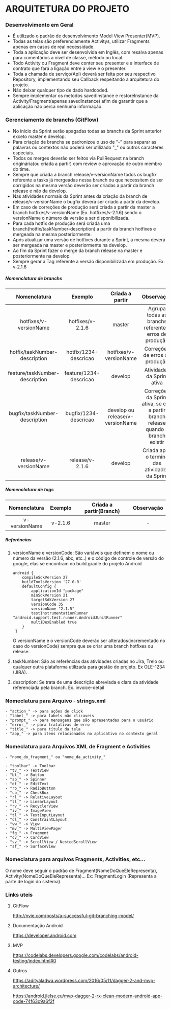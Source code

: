 # ARQUITETURA DO PROJETO

### Desenvolvimento em Geral

- É utilizado o padrão de desenvolvimento Model View Presenter(MVP).
- Todas as telas são preferenciamente Activitys, utilizar Fragments apenas em casos de real necessidade. 
- Toda a aplicação deve ser desenvolvida em Inglês, com resalva apenas para comentários a nivel de classe, método ou local.
- Todo Activity ou Fragment deve conter seu presenter e a interface de contrato que fará a ligação entre a view e o presenter.
- Toda a chamada de serviço(Api) deverá ser feita por seu respectivo Repository, implementando seu Callback respeitando a arquitetura do projeto. 
- Não deixar qualquer tipo de dado hardcoded.
- Sempre implementar os metodos savedInstance e restoreInstance 
da Activity/Fragment(apenas savedInstance) afim de garantir que a aplicação não perca nenhuma informação. 

### Gerenciamento de branchs (GitFlow)

- No inicio da Sprint serão apagadas todas as branchs da Sprint anterior exceto master e develop.
- Para criação de branchs se padronizou o uso de "-" para separar as palavras ou contextos 
não poderá ser utilizado "_" ou outros caracteres especiais.
- Todos os merges deverão ser feitos via PullRequest na branch originária(ou criada a partir) 
com review e aprovação de outro membro do time.
- Sempre que criada a branch release/v-versionName todos os bugfix referente a 
tasks já mergeadas nessa branch ou que necessitem de ser corrigidos na mesma versão deverão ser criadas a partir da branch release e não da develop.
- Nas atividades normais da Sprint antes da criação da branch de release/v-versionName o bugfix deverá ser criado a partir da develop.
- Em caso de correções de produção será criada a partir da master a branch hotfixes/v-versionName (Ex. hotfixes/v-2.1.6) 
  sendo o versionName o número da versão a ser disponibilizada.
- Para cada hotfix de produção será criada uma branch(hotfix/taskNumber-description) a partir da branch hotfixes e mergeada na mesma posteriormente.
- Após atualizar uma versão de hotfixes durante a Sprint, a mesma deverá ser mergeada na master e posteriormente na develop.
- Ao fim da Sprint fazer o merge da branch release na master e posteriormente na develop.
- Sempre gerar a Tag referente a versão disponibilizada em produção. Ex. v-2.1.6

##### Nomenclatura de branchs

| Nomenclatura                    | Exemplo                | Criada a partir                  | Observação                                                                         |
| :---------------------------:   |:----------------------:|:--------------------------------:|:---------------------------------------------------------------------------------: |
| hotfixes/v-versionName          |hotfixes/v-2.1.6        | master                           | Agrupa todas as branchs referente a erros de produção                              |
| hotfix/taskNumber-description   |hotfix/1234-descricao   | hotfixes/v-versionName           | Correções de erros de produção                                                     |
| feature/taskNumber-description  |feature/1234-descricao  | develop                          | Atividades da Sprint ativa                                                         |
| bugfix/taskNumber-description   |bugfix/1234-descricao   | develop ou release/v-versionName | Correções da Sprint ativa, se cria a partir branch release quando a branch existir |
| release/v-versionName           |release/v-2.1.6         | develop                          | Criada após o termino das atividades da Sprint                                     |
                   
                                     
 ##### Nomenclatura de tags
 
 | Nomenclatura                    | Exemplo                | Criada a partir(Branch)          | Observação                                                                         |
 | :---------------------------:   |:----------------------:|:--------------------------------:|:------------: |
 | v-versionName                   |v-2.1.6                 | master                           |      -        |
 
                                                                          
##### Referências                                    
1. versionName e versionCode:
   São variáveis que definem o nome ou número da versão (2.1.6, abc, etc..) e o 
   código de controle de versão do google, elas se encontram no build.gradle do projeto Android
   ```
   android {
       compileSdkVersion 27
       buildToolsVersion '27.0.0'
       defaultConfig {
           applicationId "package"
           minSdkVersion 21
           targetSdkVersion 27
           versionCode 35
           versionName "2.1.5"
           testInstrumentationRunner "android.support.test.runner.AndroidJUnitRunner"
           multiDexEnabled true
       }
    }
   ```
   O versionName e o versionCode deverão ser alterados(incrementado no caso do versionCode) 
   sempre que se criar uma branch hotfixes ou release.
   
2. taskNumber:
   São as referências das atividades criadas no Jira, Trelo ou qualquer outra plataforma 
   utilizada para gestão do projeto. Ex OLE-1234 (JIRA).
 
3.  description:
    Se trata de uma descrição abreviada e clara da atividade referenciada pela branch. Ex. invoice-detail

### Nomeclatura para Arquivo - strings.xml

    - "action_" -> para ações de click
    - "label_" -> para labels não clicaveis
    - "prompt_" -> para mensagens que são apresentadas para o usuário
    - "error_" -> para tratativas de erro
    - "title_" -> para título da tela
    - "app_" -> para itens relacionados no aplicativo no contexto geral
    

### Nomeclatura para Arquivos XML de Fragment e Activities

    - "nome_do_fragment_" ou "nome_da_activity_"

    - "toolbar" -> Toolbar
    - "tv_" -> TextView
    - "bt_" -> Button
    - "sp_" -> Spinner
    - "et_" -> EditText
    - "rb_" -> RadioButton
    - "cb_" -> CheckBox
    - "rl_" -> RelativeLayout
    - "ll_" -> LinearLayout
    - "rv_" -> RecyclerView
    - "iv_" -> ImageView
    - "tl_" -> TextInputLayout
    - "cl_" -> ConstraintLayout
    - "vw_" -> View
    - "mv_" -> MultiViewPager
    - "fg_" -> Fragment
    - "cv_" -> CardView
    - "sv_" -> ScrollView / NestedScrollView
    - "sf_" -> SurfaceView

### Nomeclatura para arquivos Fragments, Activities, etc...

O nome deve seguir o padrão de Fragment(NomeDoQueEleRepresenta), Activity(NomeDoQueEleRepresenta)...
Ex: FragmentLogin (Representa a parte de login do sistema).

### Links uteis

1. GitFlow
    
    http://nvie.com/posts/a-successful-git-branching-model/

2. Documentação Android
    
    https://developer.android.com
    
3. MVP
   
   https://codelabs.developers.google.com/codelabs/android-testing/index.html#0
        
4. Outros
    
    https://adityaladwa.wordpress.com/2016/05/11/dagger-2-and-mvp-architecture/
    
    https://android.jlelse.eu/mvp-dagger-2-rx-clean-modern-android-app-code-74f63c9a6f2f
    
